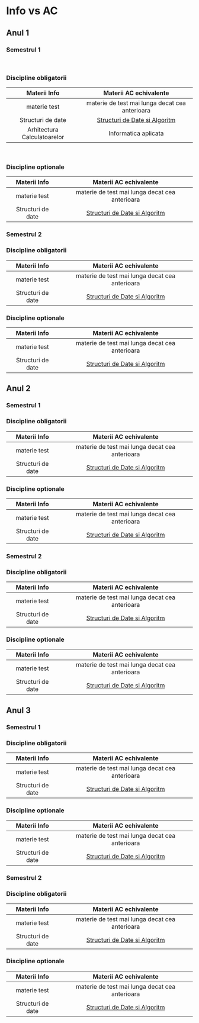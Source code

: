 # Info vs AC

## Anul 1

### Semestrul 1

<br>

### Discipline obligatorii

|        Materii Info         |             Materii AC echivalente             |
| :-------------------------: | :--------------------------------------------: |
|        materie test         | materie de test mai lunga decat cea anterioara |
|      Structuri de date      |       [Structuri de Date si Algoritm]()        |
| Arhitectura Calculatoarelor |              Informatica aplicata              |

<br>

### Discipline optionale

|   Materii Info    |             Materii AC echivalente             |
| :---------------: | :--------------------------------------------: |
|   materie test    | materie de test mai lunga decat cea anterioara |
| Structuri de date |       [Structuri de Date si Algoritm]()        |

### Semestrul 2

### Discipline obligatorii

|   Materii Info    |             Materii AC echivalente             |
| :---------------: | :--------------------------------------------: |
|   materie test    | materie de test mai lunga decat cea anterioara |
| Structuri de date |       [Structuri de Date si Algoritm]()        |

### Discipline optionale

|   Materii Info    |             Materii AC echivalente             |
| :---------------: | :--------------------------------------------: |
|   materie test    | materie de test mai lunga decat cea anterioara |
| Structuri de date |       [Structuri de Date si Algoritm]()        |

## Anul 2

### Semestrul 1

### Discipline obligatorii

|   Materii Info    |             Materii AC echivalente             |
| :---------------: | :--------------------------------------------: |
|   materie test    | materie de test mai lunga decat cea anterioara |
| Structuri de date |       [Structuri de Date si Algoritm]()        |

### Discipline optionale

|   Materii Info    |             Materii AC echivalente             |
| :---------------: | :--------------------------------------------: |
|   materie test    | materie de test mai lunga decat cea anterioara |
| Structuri de date |       [Structuri de Date si Algoritm]()        |

### Semestrul 2

### Discipline obligatorii

|   Materii Info    |             Materii AC echivalente             |
| :---------------: | :--------------------------------------------: |
|   materie test    | materie de test mai lunga decat cea anterioara |
| Structuri de date |       [Structuri de Date si Algoritm]()        |

### Discipline optionale

|   Materii Info    |             Materii AC echivalente             |
| :---------------: | :--------------------------------------------: |
|   materie test    | materie de test mai lunga decat cea anterioara |
| Structuri de date |       [Structuri de Date si Algoritm]()        |

## Anul 3

### Semestrul 1

### Discipline obligatorii

|   Materii Info    |             Materii AC echivalente             |
| :---------------: | :--------------------------------------------: |
|   materie test    | materie de test mai lunga decat cea anterioara |
| Structuri de date |       [Structuri de Date si Algoritm]()        |

### Discipline optionale

|   Materii Info    |             Materii AC echivalente             |
| :---------------: | :--------------------------------------------: |
|   materie test    | materie de test mai lunga decat cea anterioara |
| Structuri de date |       [Structuri de Date si Algoritm]()        |

### Semestrul 2

### Discipline obligatorii

|   Materii Info    |             Materii AC echivalente             |
| :---------------: | :--------------------------------------------: |
|   materie test    | materie de test mai lunga decat cea anterioara |
| Structuri de date |       [Structuri de Date si Algoritm]()        |

### Discipline optionale

|   Materii Info    |             Materii AC echivalente             |
| :---------------: | :--------------------------------------------: |
|   materie test    | materie de test mai lunga decat cea anterioara |
| Structuri de date |       [Structuri de Date si Algoritm]()        |
